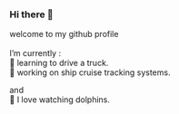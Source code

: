 ### Hi there 👋
welcome to my github profile<br><br>
 I’m currently :<br>
🚚 learning to drive a truck.<br>
🚢 working on ship cruise tracking systems.<br>

and<br>
🐬 I love watching dolphins.
